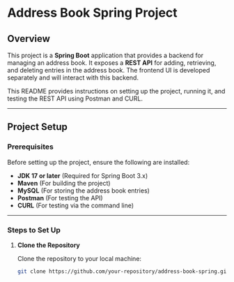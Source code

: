 # Address Book Spring Project

## Overview

This project is a **Spring Boot** application that provides a backend for managing an address book. It exposes a **REST API** for adding, retrieving, and deleting entries in the address book. The frontend UI is developed separately and will interact with this backend.

This README provides instructions on setting up the project, running it, and testing the REST API using Postman and CURL.

---

## Project Setup

### Prerequisites

Before setting up the project, ensure the following are installed:

- **JDK 17 or later** (Required for Spring Boot 3.x)
- **Maven** (For building the project)
- **MySQL** (For storing the address book entries)
- **Postman** (For testing the API)
- **CURL** (For testing via the command line)

---

### Steps to Set Up

1. **Clone the Repository**

   Clone the repository to your local machine:

   ```bash
   git clone https://github.com/your-repository/address-book-spring.git


